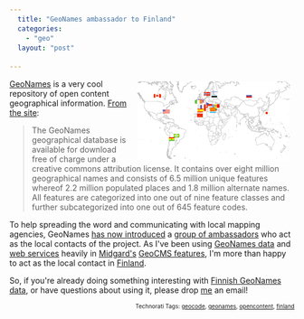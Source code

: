 ```yaml
---
  title: "GeoNames ambassador to Finland"
  categories: 
    - "geo"
  layout: "post"

---
```

<img src="/files/GeoNamesAmbassadors20071018.png" height="141" width="270" border="0" align="right" hspace="8" vspace="4" alt="Geonamesambassadors20071018" style="float: right;" />
<a href="http://www.geonames.org/">GeoNames</a> is a very cool repository of open content geographical information. <a href="http://www.geonames.org/about.html">From the site</a>:

<blockquote>The GeoNames geographical database is available for download free of charge under a creative commons attribution license. It contains over eight million geographical names and consists of 6.5 million unique features whereof 2.2 million populated places and 1.8 million alternate names. All features are categorized into one out of nine feature classes and further subcategorized into one out of 645 feature codes.</blockquote>To help spreading the word and communicating with local mapping agencies, GeoNames <a href="http://geonames.wordpress.com/2007/10/19/geonames-ambassadors/">has now introduced</a> a <a href="http://www.geonames.org/team.html">group of ambassadors</a> who act as the local contacts of the project. As I've been using <a href="http://download.geonames.org/export/dump/">GeoNames data</a> and <a href="http://www.geonames.org/export/">web services</a> heavily in <a href="http://www.midgard-project.org/">Midgard's</a> <a href="http://en.wikipedia.org/wiki/GeoCMS">GeoCMS features</a>, I'm more than happy to act as the local contact in <a href="http://en.wikipedia.org/wiki/Finland">Finland</a>.

So, if you're already doing something interesting with <a href="http://www.geonames.org/statistics/finland.html">Finnish GeoNames data</a>, or have questions about using it, please drop <a href="http://bergie.iki.fi/">me</a> an email!
<p style="text-align:right;font-size:10px;">Technorati Tags: <a href="http://www.technorati.com/tag/geocode" rel="tag">geocode</a>, <a href="http://www.technorati.com/tag/geonames" rel="tag">geonames</a>, <a href="http://www.technorati.com/tag/opencontent" rel="tag">opencontent</a>, <a href="http://www.technorati.com/tag/finland" rel="tag">finland</a></p>